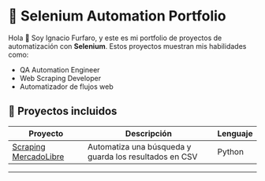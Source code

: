 # 🧪 Selenium Automation Portfolio

Hola 👋 Soy Ignacio Furfaro, y este es mi portfolio de proyectos de automatización con **Selenium**. Estos proyectos muestran mis habilidades como:

- QA Automation Engineer
- Web Scraping Developer
- Automatizador de flujos web

## 🚀 Proyectos incluidos

| Proyecto | Descripción | Lenguaje |
|----------|-------------|----------|
| [Scraping MercadoLibre](./scraping-mercadolibre) | Automatiza una búsqueda y guarda los resultados en CSV | Python |

---

